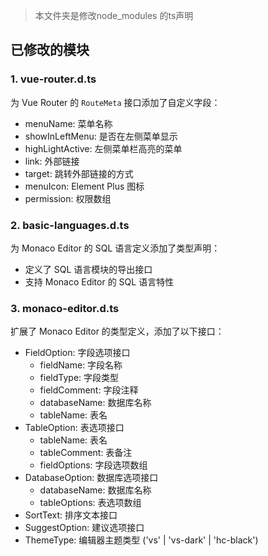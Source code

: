 > 本文件夹是修改node_modules 的ts声明

## 已修改的模块

### 1. vue-router.d.ts

为 Vue Router 的 `RouteMeta` 接口添加了自定义字段：

- menuName: 菜单名称
- showInLeftMenu: 是否在左侧菜单显示
- highLightActive: 左侧菜单栏高亮的菜单
- link: 外部链接
- target: 跳转外部链接的方式
- menuIcon: Element Plus 图标
- permission: 权限数组

### 2. basic-languages.d.ts

为 Monaco Editor 的 SQL 语言定义添加了类型声明：

- 定义了 SQL 语言模块的导出接口
- 支持 Monaco Editor 的 SQL 语言特性

### 3. monaco-editor.d.ts

扩展了 Monaco Editor 的类型定义，添加了以下接口：

- FieldOption: 字段选项接口
  - fieldName: 字段名称
  - fieldType: 字段类型
  - fieldComment: 字段注释
  - databaseName: 数据库名称
  - tableName: 表名
- TableOption: 表选项接口
  - tableName: 表名
  - tableComment: 表备注
  - fieldOptions: 字段选项数组
- DatabaseOption: 数据库选项接口
  - databaseName: 数据库名称
  - tableOptions: 表选项数组
- SortText: 排序文本接口
- SuggestOption: 建议选项接口
- ThemeType: 编辑器主题类型 ('vs' | 'vs-dark' | 'hc-black')
